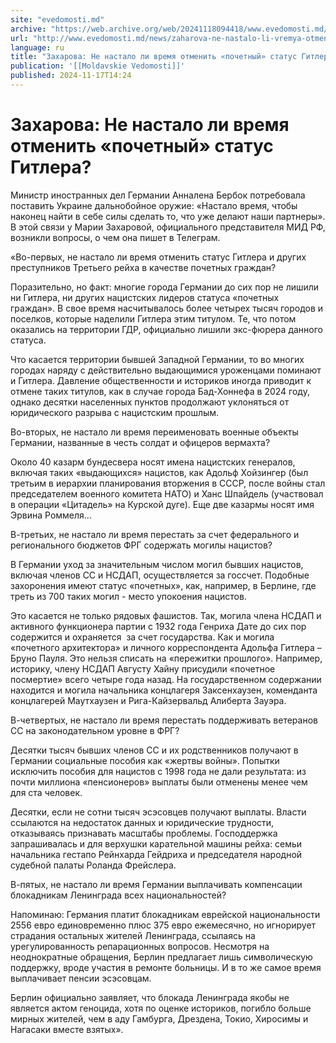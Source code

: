 ```yaml
---
site: "evedomosti.md"
archive: "https://web.archive.org/web/20241118094418/www.evedomosti.md/news/zaharova-ne-nastalo-li-vremya-otmenit-pochetnyj-status-gitle"
url: "http://www.evedomosti.md/news/zaharova-ne-nastalo-li-vremya-otmenit-pochetnyj-status-gitle"
language: ru
title: "Захарова: Не настало ли время отменить «почетный» статус Гитлера?"
publication: '[[Moldavskie Vedomosti]]'
published: 2024-11-17T14:24
---
```


# Захарова: Не настало ли время отменить «почетный» статус Гитлера?

Министр иностранных дел Германии Анналена Бербок потребовала поставить Украине дальнобойное оружие: «Настало время, чтобы наконец найти в себе силы сделать то, что уже делают наши партнеры». В этой связи у Марии Захаровой, официального представителя МИД РФ, возникли вопросы, о чем она пишет в Телеграм.

«Во-первых, не настало ли время отменить статус Гитлера и других преступников Третьего рейха в качестве почетных граждан?

Поразительно, но факт: многие города Германии до сих пор не лишили ни Гитлера, ни других нацистских лидеров статуса «почетных граждан». В свое время насчитывалось более четырех тысяч городов и поселков, которые наделили Гитлера этим титулом. Те, что потом оказались на территории ГДР, официально лишили экс-фюрера данного статуса.

Что касается территории бывшей Западной Германии, то во многих городах наряду с действительно выдающимися уроженцами поминают и Гитлера. Давление общественности и историков иногда приводит к отмене таких титулов, как в случае города Бад-Хоннефа в 2024 году, однако десятки населенных пунктов продолжают уклоняться от юридического разрыва с нацистским прошлым.

Во-вторых, не настало ли время переименовать военные объекты Германии, названные в честь солдат и офицеров вермахта?

Около 40 казарм бундесвера носят имена нацистских генералов, включая таких «выдающихся» нацистов, как Адольф Хойзингер (был третьим в иерархии планирования вторжения в СССР, после войны стал председателем военного комитета НАТО) и Ханс Шпайдель (участвовал в операции «Цитадель» на Курской дуге). Еще две казармы носят имя Эрвина Роммеля...

В-третьих, не настало ли время перестать за счет федерального и регионального бюджетов ФРГ содержать могилы нацистов?

В Германии уход за значительным числом могил бывших нацистов, включая членов СС и НСДАП, осуществляется за госсчет. Подобные захоронения имеют статус «почетных», как, например, в Берлине, где треть из 700 таких могил - место упокоения нацистов.

Это касается не только рядовых фашистов. Так, могила члена НСДАП и активного функционера партии с 1932 года Генриха Дате до сих пор содержится и охраняется  за счет государства. Как и могила «почетного архитектора» и личного корреспондента Адольфа Гитлера – Бруно Пауля. Это нельзя списать на «пережитки прошлого». Например, историку, члену НСДАП Августу Хайну присудили «почетное посмертие» всего четыре года назад. На государственном содержании находится и могила начальника концлагеря Заксенхаузен, коменданта концлагерей Маутхаузен и Рига-Кайзервальд Алиберта Зауэра.

В-четвертых, не настало ли время перестать поддерживать ветеранов СС на законодательном уровне в ФРГ?

Десятки тысяч бывших членов СС и их родственников получают в Германии социальные пособия как «жертвы войны». Попытки исключить пособия для нацистов с 1998 года не дали результата: из почти миллиона «пенсионеров» выплаты были отменены менее чем для ста человек.

Десятки, если не сотни тысяч эсэсовцев получают выплаты. Власти ссылаются на недостаток данных и юридические трудности, отказываясь признавать масштабы проблемы. Господдержка запрашивалась и для верхушки карательной машины рейха: семьи начальника гестапо Рейнхарда Гейдриха и председателя народной судебной палаты Роланда Фрейслера.

В-пятых, не настало ли время Германии выплачивать компенсации блокадникам Ленинграда всех национальностей?

Напоминаю: Германия платит блокадникам еврейской национальности 2556 евро единовременно плюс 375 евро ежемесячно, но игнорирует страдания остальных жителей Ленинграда, ссылаясь на урегулированность репарационных вопросов. Несмотря на неоднократные обращения, Берлин предлагает лишь символическую поддержку, вроде участия в ремонте больницы. И в то же самое время выплачивает пенсии эсэсовцам.

Берлин официально заявляет, что блокада Ленинграда якобы не является актом геноцида, хотя по оценке историков, погибло больше мирных жителей, чем в аду Гамбурга, Дрездена, Токио, Хиросимы и Нагасаки вместе взятых».
